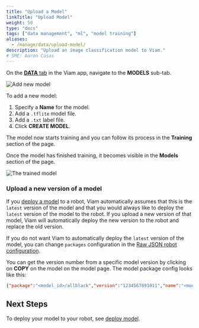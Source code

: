 ```yaml
---
title: "Upload a Model"
linkTitle: "Upload Model"
weight: 50
type: "docs"
tags: ["data management", "ml", "model training"]
aliases:
  - /manage/data/upload-model/
description: "Upload an image classification model to Viam."
# SME: Aaron Casas
---
```


On the [**DATA** tab](https://app.viam.com/data/view) in the Viam app, navigate to the **MODELS** sub-tab.

![Add new model](../img/add-new-model.png)

To add a new model:

1. Specify a **Name** for the model.
2. Add a `.tflite` model file.
3. Add a `.txt` label file.
4. Click **CREATE MODEL**.

The model now starts training and you can follow its process in the **Training** section of the page.

Once the model has finished training, it becomes visible in the **Models** section of the page.

![The trained model](../img/stars-model.png)

### Upload a new version of a model

If you [deploy a model](../../../services/ml) to a robot, Viam automatically assumes that this is the `latest` version of the model and that you would always like to deploy the `latest` version of the model to the robot.
If you upload a new version of that model, Viam will automatically deploy the new version to the robot and replace the old version.

If you do not want Viam to automatically deploy the `latest` version of the model, you can change `packages` configuration in the [Raw JSON robot configuration](../../configuration/#the-config-tab).

You can get the version number from a specific model version by clicking on **COPY** on the model on the model page.
The model package config looks like this:

```json
{"package":"<model_id>/allblack","version":"1234567891011","name":"<model_name>"}
```

## Next Steps

To deploy your model to your robot, see [deploy model](../../../services/ml).
